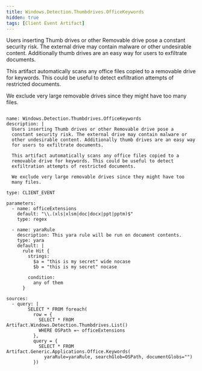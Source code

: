 ```yaml
---
title: Windows.Detection.Thumbdrives.OfficeKeywords
hidden: true
tags: [Client Event Artifact]
---
```


Users inserting Thumb drives or other Removable drive pose a
constant security risk. The external drive may contain malware or
other undesirable content. Additionally thumb drives are an easy way
for users to exfiltrate documents.

This artifact automatically scans any office files copied to a
removable drive for keywords. This could be useful to detect
exfiltration attempts of restricted documents.

We exclude very large removable drives since they might have too
many files.


<pre><code class="language-yaml">
name: Windows.Detection.Thumbdrives.OfficeKeywords
description: |
  Users inserting Thumb drives or other Removable drive pose a
  constant security risk. The external drive may contain malware or
  other undesirable content. Additionally thumb drives are an easy way
  for users to exfiltrate documents.

  This artifact automatically scans any office files copied to a
  removable drive for keywords. This could be useful to detect
  exfiltration attempts of restricted documents.

  We exclude very large removable drives since they might have too
  many files.

type: CLIENT_EVENT

parameters:
  - name: officeExtensions
    default: "\\.(xls|xlsm|doc|docx|ppt|pptm)$"
    type: regex

  - name: yaraRule
    description: This yara rule will be run on document contents.
    type: yara
    default: |
      rule Hit {
        strings:
          $a = "this is my secret" wide nocase
          $b = "this is my secret" nocase

        condition:
          any of them
      }

sources:
  - query: |
        SELECT * FROM foreach(
          row = {
            SELECT * FROM Artifact.Windows.Detection.Thumbdrives.List()
            WHERE OSPath =~ officeExtensions
          },
          query = {
            SELECT * FROM Artifact.Generic.Applications.Office.Keywords(
              yaraRule=yaraRule, searchGlob=OSPath, documentGlobs="")
          })

</code></pre>

